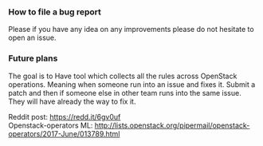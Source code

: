 ### How to file a bug report
Please if you have any idea on any improvements please do not hesitate to open an issue.

### Future plans

The goal is to Have tool which collects all the rules across OpenStack operations.
Meaning when someone run into an issue and fixes it. Submit a patch
and then if someone else in other team runs into the same issue. They
will have already the way to fix it.

Reddit post: https://redd.it/6gv0uf  
Openstack-operators ML: http://lists.openstack.org/pipermail/openstack-operators/2017-June/013789.html


